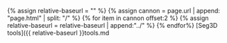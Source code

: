 {% assign relative-baseurl = "" %}
{% assign cannon = page.url | append: "page.html" | split: "/" %}
{% for item in cannon offset:2 %}
  {% assign relative-baseurl = relative-baseurl | append:"../" %}
{% endfor%} 
[Seg3D tools]({{ relative-baseurl }}tools.md
